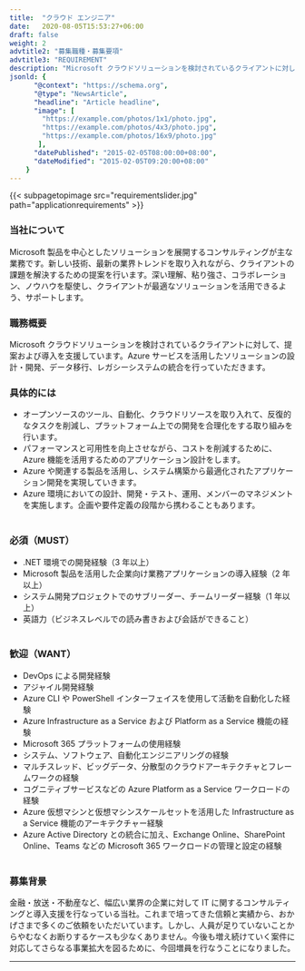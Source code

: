 ```yaml
---
title:  "クラウド エンジニア"
date:   2020-08-05T15:53:27+06:00
draft: false
weight: 2
advtitle2: "募集職種・募集要項"
advtitle3: "REQUIREMENT"
description: "Microsoft クラウドソリューションを検討されているクライアントに対して、提案および導入を支援しています。Azure サービスを活用したソリューションの設計・開発、データ移行、レガシーシステムの統合を行っていただきます。"
jsonld: {
      "@context": "https://schema.org",
      "@type": "NewsArticle",
      "headline": "Article headline",
      "image": [
        "https://example.com/photos/1x1/photo.jpg",
        "https://example.com/photos/4x3/photo.jpg",
        "https://example.com/photos/16x9/photo.jpg"
       ],
      "datePublished": "2015-02-05T08:00:00+08:00",
      "dateModified": "2015-02-05T09:20:00+08:00"
    }
---
```

{{< subpagetopimage src="requirementslider.jpg" path="applicationrequirements" >}}
### 当社について

Microsoft 製品を中心としたソリューションを展開するコンサルティングが主な業務です。新しい技術、最新の業界トレンドを取り入れながら、クライアントの課題を解決するための提案を行います。深い理解、粘り強さ、コラボレーション、ノウハウを駆使し、クライアントが最適なソリューションを活用できるよう、サポートします。

### 職務概要

Microsoft クラウドソリューションを検討されているクライアントに対して、提案および導入を支援しています。Azure サービスを活用したソリューションの設計・開発、データ移行、レガシーシステムの統合を行っていただきます。

### 具体的には

- オープンソースのツール、自動化、クラウドリソースを取り入れて、反復的なタスクを削減し、プラットフォーム上での開発を合理化をする取り組みを行います。
- パフォーマンスと可用性を向上させながら、コストを削減するために、Azure 機能を活用するためのアプリケーション設計をします。
- Azure や関連する製品を活用し、システム構築から最適化されたアプリケーション開発を実現していきます。
- Azure 環境においての設計、開発・テスト、運用、メンバーのマネジメントを実施します。企画や要件定義の段階から携わることもあります。    
&nbsp;

### 必須（MUST）

- .NET 環境での開発経験（3 年以上）
- Microsoft 製品を活用した企業向け業務アプリケーションの導入経験（2 年以上）
- システム開発プロジェクトでのサブリーダー、チームリーダー経験（1 年以上）
- 英語力（ビジネスレベルでの読み書きおよび会話ができること）    
&nbsp;

### 歓迎（WANT）

- DevOps による開発経験
- アジャイル開発経験
- Azure CLI や PowerShell インターフェイスを使用して活動を自動化した経験
- Azure Infrastructure as a Service および Platform as a Service 機能の経験
- Microsoft 365 プラットフォームの使用経験
- システム、ソフトウェア、自動化エンジニアリングの経験
- マルチスレッド、ビッグデータ、分散型のクラウドアーキテクチャとフレームワークの経験
- コグニティブサービスなどの Azure Platform as a Service ワークロードの経験
- Azure 仮想マシンと仮想マシンスケールセットを活用した Infrastructure as a Service 機能のアーキテクチャー経験
- Azure Active Directory との統合に加え、Exchange Online、SharePoint Online、Teams などの Microsoft 365 ワークロードの管理と設定の経験    
&nbsp;

### 募集背景

金融・放送・不動産など、幅広い業界の企業に対して IT に関するコンサルティングと導入支援を行なっている当社。これまで培ってきた信頼と実績から、おかげさまで多くのご依頼をいただいています。しかし、人員が足りていないことからやむなくお断りするケースも少なくありません。今後も増え続けていく案件に対応してさらなる事業拡大を図るために、今回増員を行なうことになりました。

---
